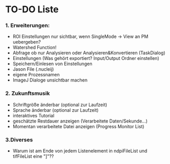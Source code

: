
# TO-DO Liste #

### 1. Erweiterungen: ###
* ROI Einstellungen nur sichtbar, wenn SingleMode -> View an PM uebergeben?
* Watershed Function!
* Abfrage ob nur Analysieren oder Analysieren&Konvertieren (TaskDialog)
* Einstellungen (Was gehört exportiert? Input/Output Ordner einstellen)
* Speichern/Einlesen von Einstellungen
* Jason File (.nucleij)
* eigene Prozessnamen
* ImageJ Dialoge unsichtbar machen


### 2. Zukunftsmusik ###
* Schriftgröße änderbar (optional zur Laufzeit)
* Sprache änderbar (optional zur Laufzeit)
* interaktives Tutorial
* geschätzte Restdauer anzeigen (Verarbeitete Daten/Sekunde...)
* Momentan verarbeitete Datei anzeigen (Progress Monitor List)

### 3.Diverses ###
* Warum ist am Ende von jedem Listenelement in ndpiFileList und tifFileList eine "]"??